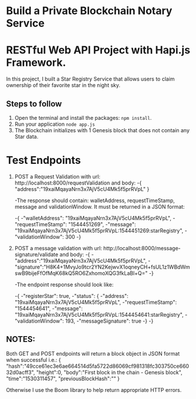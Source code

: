 # Build a Private Blockchain Notary Service
# RESTful Web API Project with Hapi.js Framework.

In this project, I built a Star Registry Service that allows users to 
claim ownership of their favorite star in the night sky.

## Steps to follow

1. Open the terminal and install the packages: `npm install`.
2. Run your application `node app.js`
3. The Blockchain initializes with 1 Genesis block that does not contain any Star data.

# Test Endpoints

1. POST a Request Validation with url: http://localhost:8000/requestValidation and body:
   -{ "address":"19xaiMqayaNrn3x7AjV5cU4Mk5f5prRVpL" }

   -The response should contain: walletAddress, requestTimeStamp, message and validationWindow. It must be returned in a JSON format:

   -{
    -"walletAddress": "19xaiMqayaNrn3x7AjV5cU4Mk5f5prRVpL",
     -"requestTimeStamp": "1544451269",
     -"message": "19xaiMqayaNrn3x7AjV5cU4Mk5f5prRVpL:1544451269:starRegistry",
     -"validationWindow": 300
   -}

2. POST a message validation with url: http://localhost:8000/message-signature/validate and body: 
   -{
    -"address":"19xaiMqayaNrn3x7AjV5cU4Mk5f5prRVpL",
    -"signature":"H8K4+1MvyJo9tcr2YN2KejwvX1oqneyCH+fsUL1z1WBdWmswB9bijeFfOfMqK68kQ5RO6ZxhomoXQG3fkLaBl+Q="
   -}

   -The endpoint response should look like:

   -{
    -"registerStar": true,
    -"status": {
    -"address": "19xaiMqayaNrn3x7AjV5cU4Mk5f5prRVpL",
    -"requestTimeStamp": "1544454641",
    -"message": "19xaiMqayaNrn3x7AjV5cU4Mk5f5prRVpL:1544454641:starRegistry",
    -"validationWindow": 193,
    -"messageSignature": true
     -}
   -}
	
	
	
	
	
## NOTES: 

Both GET and POST endpoints will return a block object in JSON format when successful i.e.:
	{
		"hash":"49cce61ec3e6ae664514d5fa5722d86069cf981318fc303750ce66032d0acff3",
		"height":0,
		"body":"First block in the chain - Genesis block",
		"time":"1530311457",
		"previousBlockHash":""
	}
	
Otherwise I use the Boom library to help return appropriate HTTP errors. 